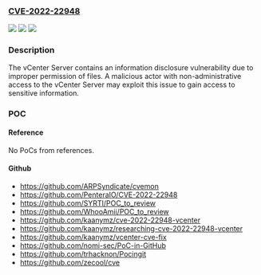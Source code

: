 ### [CVE-2022-22948](https://cve.mitre.org/cgi-bin/cvename.cgi?name=CVE-2022-22948)
![](https://img.shields.io/static/v1?label=Product&message=VMware%20vCenter%20Server%20and%20VMware%20Cloud%20Foundation&color=blue)
![](https://img.shields.io/static/v1?label=Version&message=n%2Fa&color=blue)
![](https://img.shields.io/static/v1?label=Vulnerability&message=Information%20disclosure%20vulnerability&color=brighgreen)

### Description

The vCenter Server contains an information disclosure vulnerability due to improper permission of files. A malicious actor with non-administrative access to the vCenter Server may exploit this issue to gain access to sensitive information.

### POC

#### Reference
No PoCs from references.

#### Github
- https://github.com/ARPSyndicate/cvemon
- https://github.com/PenteraIO/CVE-2022-22948
- https://github.com/SYRTI/POC_to_review
- https://github.com/WhooAmii/POC_to_review
- https://github.com/kaanymz/cve-2022-22948-vcenter
- https://github.com/kaanymz/researching-cve-2022-22948-vcenter
- https://github.com/kaanymz/vcenter-cve-fix
- https://github.com/nomi-sec/PoC-in-GitHub
- https://github.com/trhacknon/Pocingit
- https://github.com/zecool/cve

